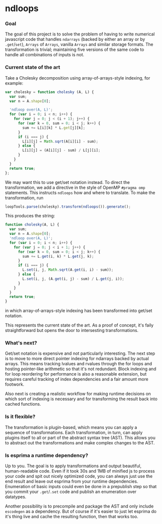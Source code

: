 # ndloops

### Goal

The goal of this project is to solve the problem of having to write numerical javascript code that handles `ndarrays` (backed by either an array or by `.get`/`set`), `Arrays` of `Arrays`, vanilla `Arrays` and similar storage formats. The transformation is trivial; maintaining five versions of the same code to handle all combinations of inputs is not.

### Current state of the art

Take a Cholesky decomposition using array-of-arrays-style indexing, for example:

```javascript
var cholesky = function cholesky (A, L) {
  var sum;
  var n = A.shape[0];

  'ndloop over(A, L)';
  for (var i = 0; i < n; i++) {
    for (var j = 0; j < (i + 1); j++) {
      for (var k = 0, sum = 0; i < j; k++) {
        sum += L[i][k] * L.get[j][k];
      }
      if (i === j) {
        L[i][j] = Math.sqrt(A[i][i] - sum);
      } else {
        L[i][j] = (A[i][j] - sum) / L[j][i];
      }
    }
  }
  return true;
};
```

We may want this to use get/set notation instead. To direct the transformation, we add a directive in the style of OpenMP `#pragma omp` statements. This instructs `ndloops` how and where to translate. To make the transformation, run

```javascript
loopTools.parse(cholesky).transform(ndloops()).generate();
```

This produces the string:

```javascript
function cholesky(A, L) {
  var sum;
  var n = A.shape[0];
  'ndloop over(A, L)';
  for (var i = 0; i < n; i++) {
    for (var j = 0; j < i + 1; j++) {
      for (var k = 0, sum = 0; i < j; k++) {
        sum += L.get(i, k) * L.get(j, k);
      }
      if (i === j) {
        L.set(i, j, Math.sqrt(A.get(i, i) - sum));
      } else {
        L.set(i, j, (A.get(i, j) - sum) / L.get(j, i));
      }
    }
  }
  return true;
}
```

in which array-of-arrays-style indexing has been transformed into get/set notation.

This represents the current state of the art. As a proof of concept, it's faily straightforward but opens the door to intersesting transformations.

### What's next?

Get/set notation is expensive and not particularly interesting. The next step is to move to more direct pointer indexing for ndarrays backed by actual arrays. This means tracking lvalues and rvalues through the for loops and hosting pointer-like arithmetic so that it's not redundant. Block indexing and for loop reordering for performance is also a reasonable extension, but requires careful tracking of index dependencies and a fair amount more footwork.

Also next is creating a realistic workflow for making runtime decisions on which sort of indexing is necessary and for transforming the result back into cached functions.

### Is it flexible?

The transformation is plugin-based, which means you can apply a sequence of transformations. Each transformation, in turn, can apply plugins itself to all or part of the abstract syntax tree (AST). This allows you to abstract out the transformations and make complex changes to the AST.

### Is esprima a runtime dependency?

Up to you. The goal is to apply transformations and output beautiful, human-readable code. Even if it took 30s and 1MB of minified js to process your code and spit out nicely optimized code, you can always just use the end result and leave out esprima from your runtime dependencies. Enumeration of basic inputs could even be done in a prepublish step so that you commit your `.get`/`.set` code and publish an enumeration over datatypes.

Another possibility is to precompile and package the AST and only include `escodegen` as a dependency. But of course if it's easier to just let esprima do it's thing live and cache the resulting function, then that works too.
